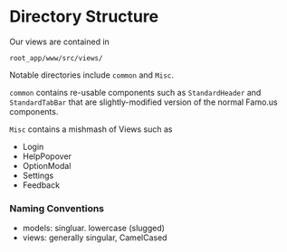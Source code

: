 # Directory Structure

Our views are contained in

    root_app/www/src/views/


Notable directories include `common` and `Misc`.

`common` contains re-usable components such as `StandardHeader` and `StandardTabBar` that are slightly-modified version of the normal Famo.us components.

`Misc` contains a mishmash of Views such as
- Login
- HelpPopover
- OptionModal
- Settings
- Feedback


### Naming Conventions

- models: singluar. lowercase (slugged)
- views: generally singular, CamelCased

